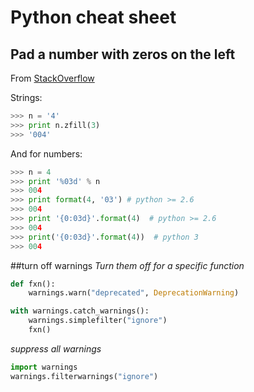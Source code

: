# Python cheat sheet

## Pad a number with zeros on the left

From [StackOverflow](http://stackoverflow.com/questions/339007/nicest-way-to-pad-zeroes-to-string)

Strings:

```python
>>> n = '4'
>>> print n.zfill(3)
>>> '004'
```

And for numbers:

```python
>>> n = 4
>>> print '%03d' % n
>>> 004
>>> print format(4, '03') # python >= 2.6
>>> 004
>>> print '{0:03d}'.format(4)  # python >= 2.6
>>> 004
>>> print('{0:03d}'.format(4))  # python 3
>>> 004
```
##turn off warnings
_Turn them off for a specific function_
```python
def fxn():
    warnings.warn("deprecated", DeprecationWarning)

with warnings.catch_warnings():
    warnings.simplefilter("ignore")
    fxn()
```

_suppress all warnings_
```python 
import warnings
warnings.filterwarnings("ignore")
```

